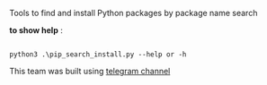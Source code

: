 Tools to find and install Python packages by package name search


**to show help** :
```

python3 .\pip_search_install.py --help or -h

```


This team was built using [telegram channel](https://t.me/cbcde_2345)
